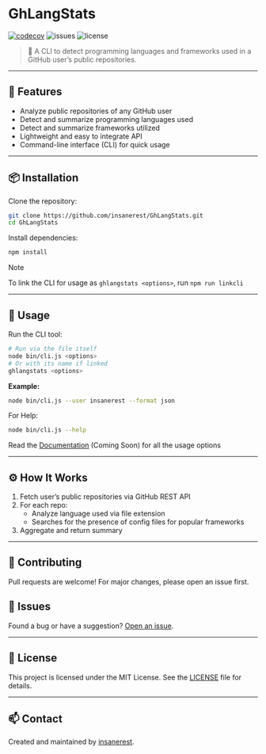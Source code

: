 
# GhLangStats

[![codecov](https://codecov.io/gh/insanerest/GhLangStats/branch/main/graph/badge.svg)](https://codecov.io/gh/insanerest/GhLangStats)
![issues](https://img.shields.io/github/issues/insanerest/GhLangStats)
![license](https://img.shields.io/github/license/insanerest/GhLangStats)

> 🧠 A CLI to detect programming languages and frameworks used in a GitHub user’s public repositories.

---

## 🚀 Features

- Analyze public repositories of any GitHub user  
- Detect and summarize programming languages used  
- Detect and summarize frameworks utilized  
- Lightweight and easy to integrate API  
- Command-line interface (CLI) for quick usage  

---

## 📦 Installation

Clone the repository:

```bash
git clone https://github.com/insanerest/GhLangStats.git
cd GhLangStats
```

Install dependencies:

```bash
npm install
```

> [!NOTE]
> To link the CLI for usage as `ghlangstats <options>`, run `npm run linkcli`



---

## 🧪 Usage

Run the CLI tool:


```bash
# Run via the file itself
node bin/cli.js <options>
# Or with its name if linked
ghlangstats <options>
```

**Example:**
```bash
node bin/cli.js --user insanerest --format json
```
For Help:

```bash
node bin/cli.js --help
```



Read the [Documentation](https://github.com/insanerest/ghlangstats) (Coming Soon) for all the usage options


---

## ⚙️ How It Works

1. Fetch user’s public repositories via GitHub REST API
2. For each repo:
    - Analyze language used via file extension
    - Searches for the presence of config files for popular frameworks
3. Aggregate and return summary

---

## 🤝 Contributing

Pull requests are welcome! For major changes, please open an issue first.

## 🐞 Issues

Found a bug or have a suggestion? [Open an issue](https://github.com/insanerest/GhLangStats/issues).

---

## 📄 License

This project is licensed under the MIT License. See the [LICENSE](LICENSE) file for details.

---

## 📫 Contact

Created and maintained by [insanerest](https://github.com/insanerest).  

